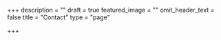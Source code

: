 +++
description = ""
draft = true
featured_image = ""
omit_header_text = false
title = "Contact"
type = "page"

+++

